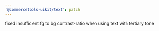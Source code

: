 ```yaml
---
'@commercetools-uikit/text': patch
---
```


fixed insufficient fg to bg contrast-ratio when using text with tertiary tone
